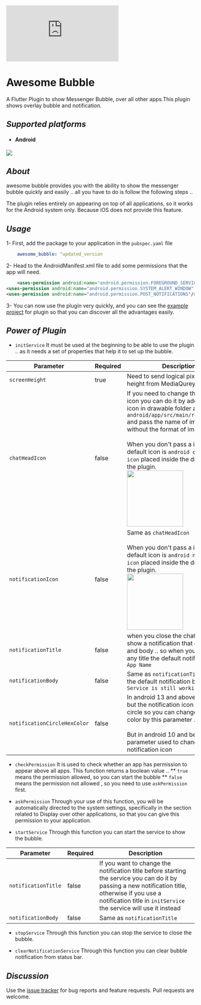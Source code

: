 ![](https://www.babup.com/do.php?img=27721)
# Awesome Bubble
A Flutter Plugin to show Messenger Bubble, over all other apps.This plugin shows overlay bubble and notification.

## _Supported platforms_
- #### Android
![](https://s01.babup.com/uploads/ezgif-com-gif-maker-1-_c7b83.gif)
## _About_
awesome bubble provides you with the ability to show the messenger bubble quickly and easily .. all you have to do is follow the following steps ..

The plugin relies entirely on appearing on top of all applications, so it works for the Android system only.
Because iOS does not provide this feature.

## _Usage_
1- First, add the package to your application in the `pubspec.yaml` file
```yml
    awesome_bubble: ^updated_version
```

2- Head to the AndroidManifest.xml file to add some permissions that the app will need.
```xml
    <uses-permission android:name="android.permission.FOREGROUND_SERVICE" />
<uses-permission android:name="android.permission.SYSTEM_ALERT_WINDOW" />
<uses-permission android:name="android.permission.POST_NOTIFICATIONS"/>
```

3- You can now use the plugin very quickly, and you can see the [example project](https://github.com/mohamedhaloka/awesome_bubble/tree/main/example) for plugin so that you can discover all the advantages easily.

## _Power of Plugin_

- `initService`
  It must be used at the beginning to be able to use the plugin .. as it needs a set of properties that help it to set up the bubble.

| Parameter | Required | Description                                                                                                                                                                                                                                                                                                                                                                         |
| --- | --- |-------------------------------------------------------------------------------------------------------------------------------------------------------------------------------------------------------------------------------------------------------------------------------------------------------------------------------------------------------------------------------------| 
| `screenHeight` | true | Need to send logical pixel screen height from MediaQurey                                                                                                                                                                                                                                                                                                                            | 
| `chatHeadIcon` | false | If you need to change the chat head icon you can do it by adding the new icon in drawable folder at `android/app/src/main/res/drawable/` and pass the name of image only without the format of image. <br> <br> When you don't pass a icon the default icon is `android chat head icon` placed inside the drawable of the plugin.<br> <img src="https://www.babup.com/do.php?img=28116" width="150" height="150" /> | 
| `notificationIcon` | false | Same as `chatHeadIcon` <br> <br> When you don't pass a icon the default icon is `android notification icon` placed inside the drawable of the plugin. <br> <img src="https://www.babup.com/do.php?img=28117" width="150" height="150" /> | 
| `notificationTitle` | false | when you close the chat head .. we show a notification that contain title and body .. so when you doen't send any title the default notifcation title is `App Name`                                                                                                                                                                                                                 | 
| `notificationBody` | false | Same as `notificationTitle` except the default notification body is `Your Service is still working`                                                                                                                                                                                                                                                                                 | 
| `notificationCircleHexColor` | false | In android 13 and above the system but the notification icon inside the circle so you can change the circle color by this parameter .. <br> <br> But in android 10 and below this parameter used to change the notification icon                                                                                                                                                    | 

- `checkPermission`
  It is used to check whether an app has permission to appear above all apps.
  This function returns a boolean value ..
  ** `true` means the permission allowed, so you can start the bubble
  ** `false` means the permission not allowed , so you need to use `askPermission` first.

- `askPermission`
  Through your use of this function, you will be automatically directed to the system settings, specifically in the section related to Display over other applications, so that you can give this permission to your application.

- `startService`
  Through this function you can start the service to show the bubble.

| Parameter | Required | Description                                                                                                                                                                                                            |
| --- | --- |------------------------------------------------------------------------------------------------------------------------------------------------------------------------------------------------------------------------| 
| `notificationTitle` | false | If you want to change the notification title before starting the service you can do it by passing a new notification title, otherwise if you use a notification title in `initService` the service will use it instead | 
| `notificationBody` | false | Same as `notificationTitle`                                                                                                                                                                                            | 

- `stopService`
  Through this function you can stop the service to close the bubble.

- `clearNotificationService`
  Through this function you can clear bubble notification from status bar.

## _Discussion_
Use the [issue tracker](https://github.com/mohamedhaloka/awesome_bubble/issues) for bug reports and feature requests.
Pull requests are welcome.
